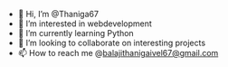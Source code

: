 - 👋 Hi, I’m @Thaniga67
- 👀 I’m interested in webdevelopment
- 🌱 I’m currently learning Python
- 💞️ I’m looking to collaborate on interesting projects
- 📫 How to reach me @balajithanigaivel67@gmail.com

<!---
Thaniga67/Thaniga67 is a ✨ special ✨ repository because its `README.md` (this file) appears on your GitHub profile.
You can click the Preview link to take a look at your changes.
--->
